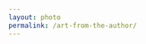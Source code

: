 ```yaml
---
layout: photo
permalink: /art-from-the-author/
---
```


<div class="author-art" style="background-image: url(/images/Liz-12Film.jpg)">
</div>
